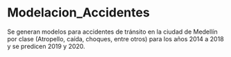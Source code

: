 # Modelacion_Accidentes
Se generan modelos para accidentes de tránsito en la ciudad de Medellín por clase (Atropello, caída, choques, entre otros) para los años 2014 a 2018 y se predicen 2019 y 2020.
